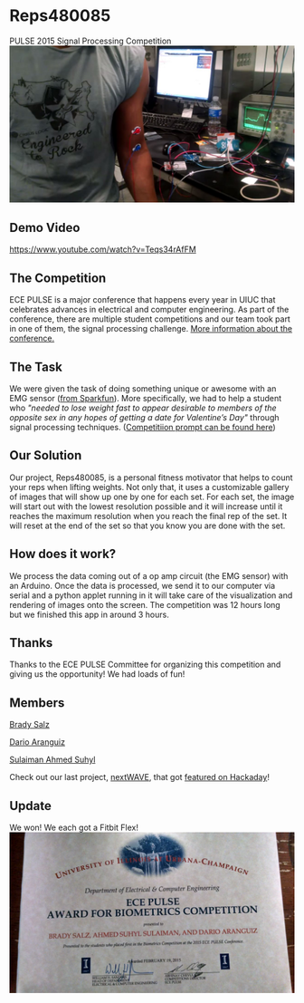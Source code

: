 # Reps480085
PULSE 2015 Signal Processing Competition
![](/rfb.JPG)

## Demo Video
https://www.youtube.com/watch?v=Teqs34rAfFM

## The Competition
ECE PULSE is a major conference that happens every year in UIUC that celebrates advances in electrical and computer engineering. As part of the conference, there are multiple student competitions and our team took part in one of them, the signal processing challenge. [More information about the conference.](http://pulse.ece.illinois.edu/)

## The Task
We were given the task of doing something unique or awesome with an EMG sensor ([from Sparkfun](https://www.sparkfun.com/products/13027)). More specifically, we had to help a student who _"needed to lose weight fast to appear desirable to members of the opposite sex in any hopes of getting a date for Valentine’s Day"_ through signal processing techniques. ([Competitiion prompt can be found here](http://pulse.ece.illinois.edu/?pg=snp))

## Our Solution
Our project, Reps480085, is a personal fitness motivator that helps to count your reps when lifting weights. Not only that, it uses a customizable gallery of images that will show up one by one for each set. For each set, the image will start out with the lowest resolution possible and it will increase until it reaches the maximum resolution when you reach the final rep of the set. It will reset at the end of the set so that you know you are done with the set.

## How does it work?
We process the data coming out of a op amp circuit (the EMG sensor) with an Arduino. Once the data is processed, we send it to our computer via serial and a python applet running in it will take care of the visualization and rendering of images onto the screen. The competition was 12 hours long but we finished this app in around 3 hours.

## Thanks
Thanks to the ECE PULSE Committee for organizing this competition and giving us the opportunity! We had loads of fun!

## Members

[Brady Salz](http://bradysalz.com)

[Dario Aranguiz](https://github.com/daranguiz)

[Sulaiman Ahmed Suhyl](http://ahmedsuhyl.com)

Check out our last project, [nextWAVE](https://github.com/kashev/nextWAVE), that got [featured on Hackaday](http://hackaday.com/2014/04/14/smart-microwave-shows-you-how-its-done/)!

## Update
We won! We each got a Fitbit Flex!
![](/prize.jpg)

